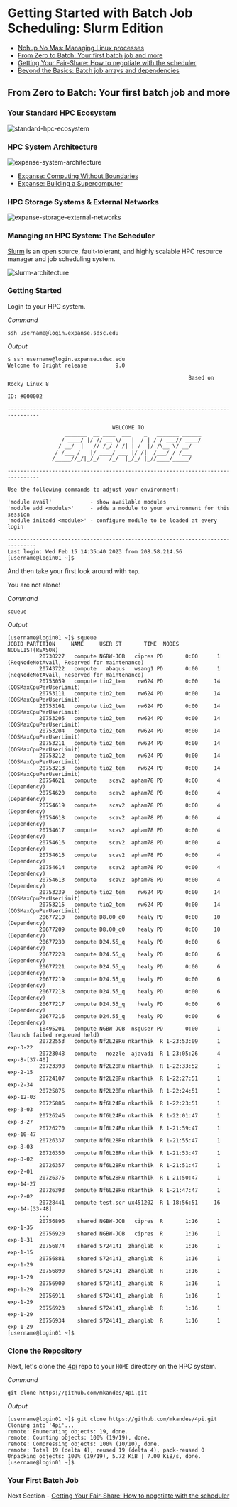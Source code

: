 # Getting Started with Batch Job Scheduling: Slurm Edition

- [Nohup No Mas: Managing Linux processes](NOHUP.md)
- [From Zero to Batch: Your first batch job and more](BATCH.md)
- [Getting Your Fair-Share: How to negotiate with the scheduler](FAIRSHARE.md)
- [Beyond the Basics: Batch job arrays and dependencies](BEYOND.md)

## From Zero to Batch: Your first batch job and more

### Your Standard HPC Ecosystem

![standard-hpc-ecosystem](standard-hpc-ecosystem.jpg)

### HPC System Architecture

![expanse-system-architecture](expanse-system-architecture.png)

- [Expanse: Computing Without Boundaries](https://expanse.sdsc.edu)
- [Expanse: Building a Supercomputer](https://www.youtube.com/watch?v=uNZyg6X_t3s)

### HPC Storage Systems & External Networks

![expanse-storage-external-networks](expanse-storage-external-networks.png)

### Managing an HPC System: The Scheduler

[Slurm](https://en.wikipedia.org/wiki/Slurm_Workload_Manager) is an open source, fault-tolerant, and highly 
scalable HPC resource manager and job scheduling system.

![slurm-architecture](https://slurm.schedmd.com/arch.gif)

### Getting Started

Login to your HPC system.

*Command*

```
ssh username@login.expanse.sdsc.edu
```

*Output*

```
$ ssh username@login.expanse.sdsc.edu
Welcome to Bright release         9.0

                                                         Based on Rocky Linux 8
                                                                    ID: #000002

--------------------------------------------------------------------------------

                                 WELCOME TO
                  _______  __ ____  ___    _   _______ ______
                 / ____/ |/ // __ \/   |  / | / / ___// ____/
                / __/  |   // /_/ / /| | /  |/ /\__ \/ __/
               / /___ /   |/ ____/ ___ |/ /|  /___/ / /___
              /_____//_/|_/_/   /_/  |_/_/ |_//____/_____/

--------------------------------------------------------------------------------

Use the following commands to adjust your environment:

'module avail'            - show available modules
'module add <module>'     - adds a module to your environment for this session
'module initadd <module>' - configure module to be loaded at every login

-------------------------------------------------------------------------------
Last login: Wed Feb 15 14:35:40 2023 from 208.58.214.56
[username@login01 ~]$
```

And then take your first look around with `top`. 




You are not alone!






*Command*

```
squeue
```

*Output*

```
[username@login01 ~]$ squeue
JOBID PARTITION     NAME     USER ST       TIME  NODES NODELIST(REASON)
          20730227   compute NGBW-JOB   cipres PD       0:00      1 (ReqNodeNotAvail, Reserved for maintenance)
          20743722   compute   abaqus   wsang1 PD       0:00      1 (ReqNodeNotAvail, Reserved for maintenance)
          20753059   compute tio2_tem    rw624 PD       0:00     14 (QOSMaxCpuPerUserLimit)
          20753111   compute tio2_tem    rw624 PD       0:00     14 (QOSMaxCpuPerUserLimit)
          20753161   compute tio2_tem    rw624 PD       0:00     14 (QOSMaxCpuPerUserLimit)
          20753205   compute tio2_tem    rw624 PD       0:00     14 (QOSMaxCpuPerUserLimit)
          20753204   compute tio2_tem    rw624 PD       0:00     14 (QOSMaxCpuPerUserLimit)
          20753211   compute tio2_tem    rw624 PD       0:00     14 (QOSMaxCpuPerUserLimit)
          20753212   compute tio2_tem    rw624 PD       0:00     14 (QOSMaxCpuPerUserLimit)
          20753213   compute tio2_tem    rw624 PD       0:00     14 (QOSMaxCpuPerUserLimit)
          20754621   compute    scav2  apham78 PD       0:00      4 (Dependency)
          20754620   compute    scav2  apham78 PD       0:00      4 (Dependency)
          20754619   compute    scav2  apham78 PD       0:00      4 (Dependency)
          20754618   compute    scav2  apham78 PD       0:00      4 (Dependency)
          20754617   compute    scav2  apham78 PD       0:00      4 (Dependency)
          20754616   compute    scav2  apham78 PD       0:00      4 (Dependency)
          20754615   compute    scav2  apham78 PD       0:00      4 (Dependency)
          20754614   compute    scav2  apham78 PD       0:00      4 (Dependency)
          20754613   compute    scav2  apham78 PD       0:00      4 (Dependency)
          20753239   compute tio2_tem    rw624 PD       0:00     14 (QOSMaxCpuPerUserLimit)
          20753215   compute tio2_tem    rw624 PD       0:00     14 (QOSMaxCpuPerUserLimit)
          20677210   compute D8.00_q0    healy PD       0:00     10 (Dependency)
          20677209   compute D8.00_q0    healy PD       0:00     10 (Dependency)
          20677230   compute D24.55_q    healy PD       0:00      6 (Dependency)
          20677228   compute D24.55_q    healy PD       0:00      6 (Dependency)
          20677221   compute D24.55_q    healy PD       0:00      6 (Dependency)
          20677219   compute D24.55_q    healy PD       0:00      6 (Dependency)
          20677218   compute D24.55_q    healy PD       0:00      6 (Dependency)
          20677217   compute D24.55_q    healy PD       0:00      6 (Dependency)
          20677216   compute D24.55_q    healy PD       0:00      6 (Dependency)
          18495201   compute NGBW-JOB  nsguser PD       0:00      1 (launch failed requeued held)
          20722553   compute Nf2L28Ru nkarthik  R 1-23:53:09      1 exp-3-22
          20723048   compute   nozzle  ajavadi  R 1-23:05:26      4 exp-8-[37-40]
          20723398   compute Nf2L28Ru nkarthik  R 1-22:33:52      1 exp-2-15
          20724107   compute Nf2L28Ru nkarthik  R 1-22:27:51      1 exp-2-34
          20725876   compute Nf2L28Ru nkarthik  R 1-22:24:51      1 exp-12-03
          20725886   compute Nf6L24Ru nkarthik  R 1-22:23:51      1 exp-3-03
          20726246   compute Nf6L24Ru nkarthik  R 1-22:01:47      1 exp-3-27
          20726270   compute Nf6L24Ru nkarthik  R 1-21:59:47      1 exp-10-47
          20726337   compute Nf6L28Ru nkarthik  R 1-21:55:47      1 exp-8-03
          20726350   compute Nf6L28Ru nkarthik  R 1-21:53:47      1 exp-8-02
          20726357   compute Nf6L28Ru nkarthik  R 1-21:51:47      1 exp-2-01
          20726375   compute Nf6L28Ru nkarthik  R 1-21:50:47      1 exp-14-27
          20726393   compute Nf6L28Ru nkarthik  R 1-21:47:47      1 exp-2-02
          20728441   compute test.scr ux451202  R 1-18:56:51     16 exp-14-[33-48]
          ...
          20756896    shared NGBW-JOB   cipres  R       1:16      1 exp-1-35
          20756920    shared NGBW-JOB   cipres  R       1:16      1 exp-1-31
          20756874    shared S724141_ zhanglab  R       1:16      1 exp-1-15
          20756881    shared S724141_ zhanglab  R       1:16      1 exp-1-29
          20756890    shared S724141_ zhanglab  R       1:16      1 exp-1-29
          20756900    shared S724141_ zhanglab  R       1:16      1 exp-1-29
          20756911    shared S724141_ zhanglab  R       1:16      1 exp-1-29
          20756923    shared S724141_ zhanglab  R       1:16      1 exp-1-29
          20756934    shared S724141_ zhanglab  R       1:16      1 exp-1-29
[username@login01 ~]$
```

### Clone the Repository


Next, let's clone the [4pi](https://github.com/mkandes/4pi) repo to your `HOME` directory on the HPC system.

*Command*

```
git clone https://github.com/mkandes/4pi.git
```

*Output*

```
[username@login01 ~]$ git clone https://github.com/mkandes/4pi.git
Cloning into '4pi'...
remote: Enumerating objects: 19, done.
remote: Counting objects: 100% (19/19), done.
remote: Compressing objects: 100% (10/10), done.
remote: Total 19 (delta 4), reused 19 (delta 4), pack-reused 0
Unpacking objects: 100% (19/19), 5.72 KiB | 7.00 KiB/s, done.
[username@login01 ~]$
```

### Your First Batch Job



Next Section - [Getting Your Fair-Share: How to negotiate with the scheduler](FAIRSHARE.md)
